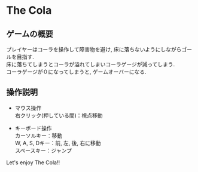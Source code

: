 # The Cola
## ゲームの概要  
プレイヤーはコーラを操作して障害物を避け, 床に落ちないようにしながらゴールを目指す.  
床に落ちてしまうとコーラが溢れてしまいコーラゲージが減ってしまう.  
コーラゲージが０になってしまうと, ゲームオーバーになる. 

## 操作説明
- マウス操作  
右クリック(押している間)：視点移動  

- キーボード操作  
カーソルキー：移動  
W, A, S, Dキー：前, 左, 後, 右に移動  
スペースキー：ジャンプ  
  
Let's enjoy The Cola!!
